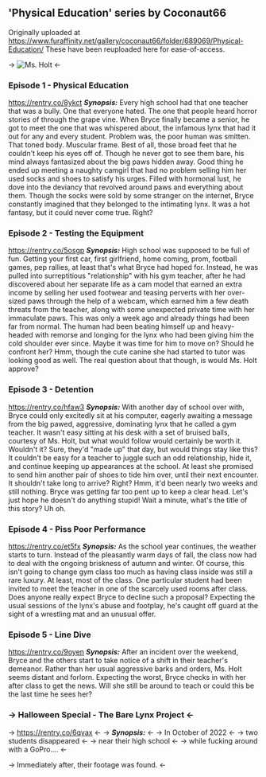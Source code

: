 ## 'Physical Education' series by Coconaut66
Originally uploaded at https://www.furaffinity.net/gallery/coconaut66/folder/689069/Physical-Education/
These have been reuploaded here for ease-of-access.

-> ![Ms. Holt](https://static1.e621.net/data/sample/82/51/825182e0b453ee43d1304a95e2b62006.jpg) <-


### Episode 1 - Physical Education
https://rentry.co/8ykct
***Synopsis:***
Every high school had that one teacher that was a bully. One that everyone hated. The one that people heard horror stories of through the grape vine. When Bryce finally became a senior, he got to meet the one that was whispered about, the infamous lynx that had it out for any and every student. Problem was, the poor human was smitten. That toned body. Muscular frame. Best of all, those broad feet that he couldn't keep his eyes off of. Though he never got to see them bare, his mind always fantasized about the big paws hidden away. Good thing he ended up meeting a naughty camgirl that had no problem selling him her used socks and shoes to satisfy his urges. Filled with hormonal lust, he dove into the deviancy that revolved around paws and everything about them. Though the socks were sold by some stranger on the internet, Bryce constantly imagined that they belonged to the intimating lynx. It was a hot fantasy, but it could never come true.
Right?


### Episode 2 -  Testing the Equipment
https://rentry.co/5osgp
***Synopsis:***
High school was supposed to be full of fun. Getting your first car, first girlfriend, home coming, prom, football games, pep rallies, at least that's what Bryce had hoped for. Instead, he was pulled into surreptitious "relationship" with his gym teacher, after he had discovered about her separate life as a cam model that earned an extra income by selling her used footwear and teasing perverts with her over-sized paws through the help of a webcam, which earned him a few death threats from the teacher, along with some unexpected private time with her immaculate paws. This was only a week ago and already things had been far from normal. The human had been beating himself up and heavy-headed with remorse and longing for the lynx who had been giving him the cold shoulder ever since. Maybe it was time for him to move on? Should he confront her? Hmm, though the cute canine she had started to tutor was looking good as well. The real question about that though, is would Ms. Holt approve?

### Episode 3 - Detention
https://rentry.co/hfaw3
 ***Synopsis:***
With another day of school over with, Bryce could only excitedly sit at his computer, eagerly awaiting a message from the big pawed, aggressive, dominating lynx that he called a gym teacher. It wasn't easy sitting at his desk with a set of bruised balls, courtesy of Ms. Holt, but what would follow would certainly be worth it. Wouldn't it? Sure, they'd "made up" that day, but would things stay like this? It couldn't be easy for a teacher to juggle such an odd relationship, hide it, and continue keeping up appearances at the school. At least she promised to send him another pair of shoes to tide him over, until their next encounter. It shouldn't take long to arrive? Right? Hmm, it'd been nearly two weeks and still nothing. Bryce was getting far too pent up to keep a clear head. Let's just hope he doesn't do anything stupid! Wait a minute, what's the title of this story? Uh oh.

### Episode 4 - Piss Poor Performance
https://rentry.co/et5fx
***Synopsis:***
As the school year continues, the weather starts to turn. Instead of the pleasantly warm days of fall, the class now had to deal with the ongoing briskness of autumn and winter. Of course, this isn't going to change gym class too much as having class inside was still a rare luxury. At least, most of the class. One particular student had been invited to meet the teacher in one of the scarcely used rooms after class. Does anyone really expect Bryce to decline such a proposal? Expecting the usual sessions of the lynx's abuse and footplay, he's caught off guard at the sight of a wrestling mat and an unusual offer.

### Episode 5 - Line Dive
https://rentry.co/9oyen
***Synopsis:***
After an incident over the weekend, Bryce and the others start to take notice of a shift in their teacher's demeanor. Rather than her usual aggressive barks and orders, Ms. Holt seems distant and forlorn. Expecting the worst, Bryce checks in with her after class to get the news. Will she still be around to teach or could this be the last time he sees her?

### -> Halloween Special - The Bare Lynx Project <- 
-> https://rentry.co/6qvax <-
-> ***Synopsis:*** <-
-> In October of 2022 <-
-> two students disappeared <-
-> near their high school <-
-> while fucking around with a GoPro.... <-

-> Immediately after, their footage was found. <-

